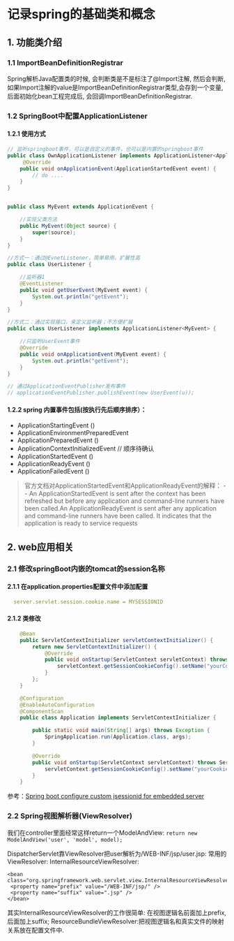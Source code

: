 # 记录spring的基础类和概念

## 1. 功能类介绍

### 1.1 **ImportBeanDefinitionRegistrar**
Spring解析Java配置类的时候, 会判断类是不是标注了@Import注解, 然后会判断,
如果Import注解的value是ImportBeanDefinitionRegistrar类型,会存到一个变量,
后面初始化bean工程完成后, 会回调ImportBeanDefinitionRegistrar.

### 1.2 SpringBoot中配置ApplicationListener

#### 1.2.1 使用方式
```java
// 监听springboot事件，可以是自定义的事件，也可以是内置的springboot事件
public class OwnApplicationListener implements ApplicationListener<ApplicationStartedEvent> {
	 @Override
    public void onApplicationEvent(ApplicationStartedEvent event) {
		// do ....
	}
}


public class MyEvent extends ApplicationEvent {

    //实现父类方法
    public MyEvent(Object source) {
        super(source);
    }
}

//方式一：通过@EvnetListener，简单易用，扩展性高
public class UserListener {

    //监听器1
    @EventListener
    public void getUserEvent(MyEvent event) {
        System.out.println("getEvent");
    }
}

//方式二：通过实现接口，来定义监听器；不方便扩展
public class UserListener implements ApplicationListener<MyEvent> {

    //只监听UserEvent事件
    @Override
    public void onApplicationEvent(MyEvent event) {
        System.out.println("getEvent");
    }
}

// 通过ApplicationEventPublisher发布事件
// applicationEventPublisher.publishEvent(new UserEvent(u));

```

#### 1.2.2 spring 内置事件包括(按执行先后顺序排序）：
- ApplicationStartingEvent ()
- ApplicationEnvironmentPreparedEvent 
- ApplicationPreparedEvent ()
- ApplicationContextInitializedEvent // 顺序待确认 
- ApplicationStartedEvent ()
- ApplicationReadyEvent ()
- ApplicationFailedEvent ()

>
>官方文档对ApplicationStartedEvent和ApplicationReadyEvent的解释：
>-- An ApplicationStartedEvent is sent after the context has been refreshed but before any application and command-line runners have been called.An ApplicationReadyEvent is sent after any application and command-line runners have been called. It indicates that the application is ready to service requests


## 2. web应用相关

### 2.1 **修改springBoot内嵌的tomcat的session名称**

#### 2.1.1 在application.properties配置文件中添加配置

``` yml
  server.servlet.session.cookie.name = MYSESSIONID
```

#### 2.1.2 类修改

``` java
 	@Bean
	public ServletContextInitializer servletContextInitializer() { 
		return new ServletContextInitializer() {
			@Override
			public void onStartup(ServletContext servletContext) throws ServletException {
				servletContext.getSessionCookieConfig().setName("yourCookieName");
			}
		};
	}

	@Configuration
	@EnableAutoConfiguration
	@ComponentScan
	public class Application implements ServletContextInitializer {

		public static void main(String[] args) throws Exception {
			SpringApplication.run(Application.class, args);
		}

		@Override
		public void onStartup(ServletContext servletContext) throws ServletException {
			servletContext.getSessionCookieConfig().setName("yourCookieName");
		}
	}
```
参考：[Spring boot configure custom jsessionid for embedded server](https://stackoverflow.com/questions/25918556/spring-boot-configure-custom-jsessionid-for-embedded-server)


### 2.2 **Spring视图解析器(ViewResolver)**
    
我们在controller里面经常这样return一个ModelAndView: ``return new ModelAndView('user', 'model', model);``

DispatcherServlet靠ViewResolver把user解析为/WEB-INF/jsp/user.jsp:
常用的ViewResolver: InternalResourceViewResolver:

    <bean class="org.springframework.web.servlet.view.InternalResourceViewResolver">    
     <property name="prefix" value="/WEB-INF/jsp/" />    
     <property name="suffix" value=".jsp" />    
    </bean>  

其实InternalResourceViewResolver的工作很简单: 在视图逻辑名前面加上prefix,后面加上suffix;
ResourceBundleViewResolver:把视图逻辑名和真实文件的映射关系放在配置文件中.
